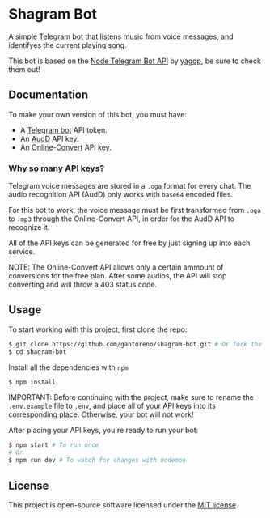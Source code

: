 # Shagram Bot

A simple Telegram bot that listens music from voice messages, and identifyes the current playing song.

This bot is based on the [Node Telegram Bot API](https://github.com/yagop/node-telegram-bot-api) by [yagop](https://github.com/yagop), be sure to check them out!

## Documentation

To make your own version of this bot, you must have:

- A [Telegram bot](https://core.telegram.org/bots/api) API token.
- An [AudD](https://audd.io/) API key.
- An [Online-Convert](https://www.online-convert.com/) API key.

### Why so many API keys?

Telegram voice messages are stored in a `.oga` format for every chat. The audio recognition API (AudD) only works with `base64` encoded files.

For this bot to work, the voice message must be first transformed from `.oga` to `.mp3` through the Online-Convert API, in order for the AudD API to recognize it.

All of the API keys can be generated for free by just signing up into each service.

NOTE: The Online-Convert API allows only a certain ammount of conversions for the free plan. After some audios, the API will stop converting and will throw a 403 status code.

## Usage

To start working with this project, first clone the repo:

```sh
$ git clone https://github.com/gantoreno/shagram-bot.git # Or fork the project
$ cd shagram-bot
```

Install all the dependencies with `npm`

```sh
$ npm install
```

IMPORTANT: Before continuing with the project, make sure to rename the `.env.example` file to `.env`, and place all of your API keys into its corresponding place. Otherwise, your bot will not work!

After placing your API keys, you're ready to run your bot:

```sh
$ npm start # To run once
# Or
$ npm run dev # To watch for changes with nodemon
```

## License

This project is open-source software licensed under the [MIT license](https://opensource.org/licenses/MIT).

